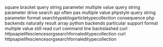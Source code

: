 square bracket query string parameter multiple value query string parameter drive search api often pas multiple value phpstyle query string parameter format searchtypeblogarticletypecollection consequence php backends naturally result array python backends particular support format multiple value still read curl command line backslashed curl httpsapielifesciencesorgsearchfornaleditypecollection curl httpsapielifesciencesorgsearchfornaleditypecollection